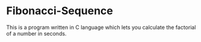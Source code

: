 # Fibonacci-Sequence
This is a program written in C language which lets you calculate the factorial of a number in seconds.
